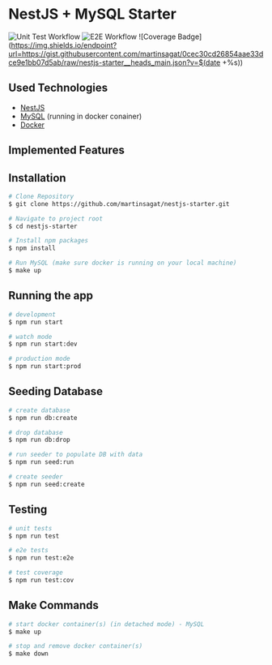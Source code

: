 # NestJS + MySQL Starter
![Unit Test Workflow](https://github.com/martinsagat/nestjs-starter/actions/workflows/unit_test.yml/badge.svg)
![E2E Workflow](https://github.com/martinsagat/nestjs-starter/actions/workflows/e2e_test.yml/badge.svg)
![Coverage Badge](https://img.shields.io/endpoint?url=https://gist.githubusercontent.com/martinsagat/0cec30cd26854aae33dce9e1bb07d5ab/raw/nestjs-starter__heads_main.json?v=$(date +%s))

## Used Technologies
- [NestJS](https://nestjs.com)
- [MySQL](https://www.mysql.com) (running in docker conainer)
- [Docker](https://www.docker.com)

## Implemented Features


## Installation

```bash
# Clone Repository
$ git clone https://github.com/martinsagat/nestjs-starter.git

# Navigate to project root
$ cd nestjs-starter

# Install npm packages
$ npm install

# Run MySQL (make sure docker is running on your local machine)
$ make up
```

## Running the app

```bash
# development
$ npm run start

# watch mode
$ npm run start:dev

# production mode
$ npm run start:prod
```

## Seeding Database

```bash
# create database
$ npm run db:create

# drop database
$ npm run db:drop

# run seeder to populate DB with data
$ npm run seed:run

# create seeder
$ npm run seed:create
```

## Testing

```bash
# unit tests
$ npm run test

# e2e tests
$ npm run test:e2e

# test coverage
$ npm run test:cov
```

## Make Commands

```bash
# start docker container(s) (in detached mode) - MySQL
$ make up

# stop and remove docker container(s)
$ make down
```
